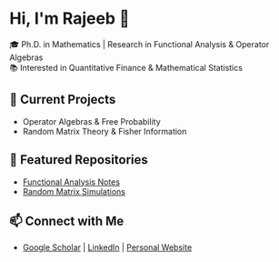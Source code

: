 # Hi, I'm Rajeeb 👋

🎓 Ph.D. in Mathematics | Research in Functional Analysis & Operator Algebras    
📚 Interested in Quantitative Finance & Mathematical Statistics  

## 🔭 Current Projects
- Operator Algebras & Free Probability
- Random Matrix Theory & Fisher Information

## 📂 Featured Repositories
- [Functional Analysis Notes](link)
- [Random Matrix Simulations](link)


## 📫 Connect with Me
- [Google Scholar](link) | [LinkedIn](link) | [Personal Website](link)


